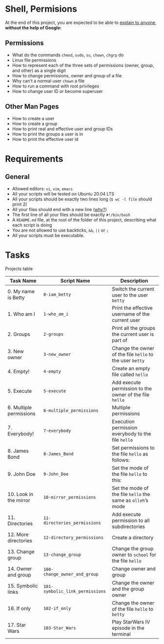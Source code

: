 # Shell, Permisions
At the end of this project, you are expected to be able to [explain to anyone](https://fs.blog/feynman-learning-technique/?fbclid=IwAR2K5_BGPVo0QjJXkOIIqNsqcXK4lTskPWJvA0asKQIGtCPWaQBdKmj1Ztg), 
**without the help of Google:**

## Permissions
* What do the commands `chmod`, `sudo`, `su`, `chown`, `chgrp` do
* Linux file permissions
* How to represent each of the three sets of permissions (owner, group, and other) as a single digit
* How to change permissions, owner and group of a file
* Why can’t a normal user `chown` a file
* How to run a command with root privileges
* How to change user ID or become superuser

## Other Man Pages
* How to create a user
* How to create a group
* How to print real and effective user and group IDs
* How to print the groups a user is in
* How to print the effective user id

# Requirements
## General
* Allowed editors: `vi`, `vim`, `emacs`
* All your scripts will be tested on Ubuntu 20.04 LTS
* All your scripts should be exactly two lines long (`$ wc -l file` should print 2)
* All your files should end with a new line ([why?](https://unix.stackexchange.com/questions/18743/whats-the-point-in-adding-a-new-line-to-the-end-of-a-file/18789))
* The first line of all your files should be exactly `#!/bin/bash`
* A `README.md` file, at the root of the folder of this project, describing what each script is doing
* You are not allowed to use backticks, `&&`, `||` or `;`
* All your scripts must be executable.

# Tasks
Projects table

| Task Name  | Script Name | Description |
| --------------- | ------------------------------ |---------------------------------------------------------------|
| 0. My name is Betty  | `0-iam_betty`  | Switch the current user to the user `betty` |
| 1. Who am I | `1-who_am_i` | Print the effective username of the current user |
| 2. Groups | `2-groups` | Print all the groups the current user is part of |
| 3. New owner | `3-new_owner` | Change the owner of the file `hello` to the user `betty` |
| 4. Empty! | `4-empty` | Create an empty file called `hello` |
| 5. Execute | `5-execute` | Add execute permission to the owner of the file `hello` |
| 6. Multiple permissions | `6-multiple_permissions` | Multiple permissions |
| 7. Everybody! | `7-everybody` | Execution permission everybody to the file `hello` |
| 8. James Bond | `8-James_Bond` | Set permissions to the file `hello` as follows: |
| 9. John Doe | `9-John_Doe` | Set the mode of the file `hello` to this: |
| 10. Look in the mirror | `10-mirror_permissions` | Set the mode of the file `hello` the same as `olleh`’s mode |
| 11. Directories | `11-directories_permissions` | Add execute permission to all subdirectories |
| 12. More directories | `12-directory_permissions` | Create a directory |
| 13. Change group | `13-change_group` | Change the group owner to `school` for the file `hello` |
| 14. Owner and group | `100-change_owner_and_group` | Change owner and group |
| 15. Symbolic links | `101-symbolic_link_permissions` | Change the owner and the group owner |
| 16. If only | `102-if_only` | Change the owner of the file `hello` to `betty` |
| 17. Star Wars | `103-Star_Wars` | Play StarWars IV episode in the terminal |
